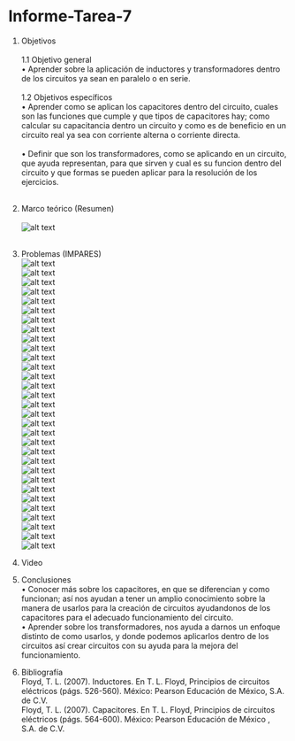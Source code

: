 # Informe-Tarea-7

1. Objetivos   <br />  
1.1 Objetivo general<br />
•	Aprender sobre la aplicación de inductores y transformadores dentro de los circuitos ya sean en paralelo o en serie.<br /><br />
1.2 Objetivos específicos<br />
•	Aprender como se aplican los capacitores dentro del circuito, cuales son las funciones que cumple y que tipos de capacitores hay; como calcular su capacitancia dentro un circuito y como es de beneficio en un circuito real ya sea con corriente alterna o corriente directa.<br /><br />
•	Definir que son los transformadores, como se aplicando en un circuito, que ayuda representan, para que sirven y cual es su funcion dentro del circuito y que formas se pueden aplicar para la resolución de los ejercicios.<br /><br />
2. Marco teórico (Resumen)<br /><br />
![alt text](https://github.com/adtumbaco1/Informe-Tarea-7/blob/main/Teoria%20Cap%2013.PNG)<br /><br />

3. Problemas (IMPARES)<br />
![alt text](https://github.com/adtumbaco1/Informe-Tarea-6/blob/main/11.1.PNG)<br />
![alt text](https://github.com/adtumbaco1/Informe-Tarea-6/blob/main/11.2.PNG)<br />
![alt text](https://github.com/adtumbaco1/Informe-Tarea-6/blob/main/11.3.PNG)<br />
![alt text](https://github.com/adtumbaco1/Informe-Tarea-6/blob/main/11.4.PNG)<br />
![alt text](https://github.com/adtumbaco1/Informe-Tarea-6/blob/main/11.5.PNG)<br />
![alt text](https://github.com/adtumbaco1/Informe-Tarea-6/blob/main/11.6.PNG)<br />
![alt text](https://github.com/adtumbaco1/Informe-Tarea-6/blob/main/11.7.PNG)<br />
![alt text](https://github.com/adtumbaco1/Informe-Tarea-6/blob/main/11.8.PNG)<br />
![alt text](https://github.com/adtumbaco1/Informe-Tarea-6/blob/main/11.9.PNG)<br />
![alt text](https://github.com/adtumbaco1/Informe-Tarea-6/blob/main/11.10.PNG)<br />
![alt text](https://github.com/adtumbaco1/Informe-Tarea-6/blob/main/11.11.PNG)<br />
![alt text](https://github.com/adtumbaco1/Informe-Tarea-6/blob/main/11.12.PNG)<br />
![alt text](https://github.com/adtumbaco1/Informe-Tarea-6/blob/main/11.13.PNG)<br />
![alt text](https://github.com/adtumbaco1/Informe-Tarea-6/blob/main/11.14.PNG)<br />
![alt text](https://github.com/adtumbaco1/Informe-Tarea-6/blob/main/11.15.PNG)<br />
![alt text](https://github.com/adtumbaco1/Informe-Tarea-6/blob/main/11.16.PNG)<br />
![alt text](https://github.com/adtumbaco1/Informe-Tarea-6/blob/main/12.1.PNG)<br />
![alt text](https://github.com/adtumbaco1/Informe-Tarea-6/blob/main/12.2.PNG)<br />
![alt text](https://github.com/adtumbaco1/Informe-Tarea-6/blob/main/12.3.PNG)<br />
![alt text](https://github.com/adtumbaco1/Informe-Tarea-6/blob/main/12.4.PNG)<br />
![alt text](https://github.com/adtumbaco1/Informe-Tarea-6/blob/main/12.5.PNG)<br />
![alt text](https://github.com/adtumbaco1/Informe-Tarea-6/blob/main/12.6.PNG)<br />
![alt text](https://github.com/adtumbaco1/Informe-Tarea-6/blob/main/12.7.PNG)<br />
![alt text](https://github.com/adtumbaco1/Informe-Tarea-6/blob/main/12.8.PNG)<br />
![alt text](https://github.com/adtumbaco1/Informe-Tarea-6/blob/main/12.9.PNG)<br />
![alt text](https://github.com/adtumbaco1/Informe-Tarea-6/blob/main/12.10.PNG)<br />
![alt text](https://github.com/adtumbaco1/Informe-Tarea-6/blob/main/12.11.PNG)<br />
![alt text](https://github.com/adtumbaco1/Informe-Tarea-6/blob/main/12.12.PNG)<br />
![alt text](https://github.com/adtumbaco1/Informe-Tarea-6/blob/main/12.13.PNG)<br />
![alt text](https://github.com/adtumbaco1/Informe-Tarea-6/blob/main/12.14.PNG)<br />
![alt text](https://github.com/adtumbaco1/Informe-Tarea-6/blob/main/12.15.PNG)<br />

4. Video<br />

5. Conclusiones <br />
•	Conocer más sobre los capacitores, en que se diferencian y como funcionan; así nos ayudan a tener un amplio conocimiento sobre la manera de usarlos para la creación de circuitos ayudandonos de los capacitores para el adecuado funcionamiento del circuito.<br />
•	Aprender sobre los transformadores, nos ayuda a darnos un enfoque distinto de como usarlos, y donde podemos aplicarlos dentro de los circuitos así crear circuitos con su ayuda para la mejora del funcionamiento.<br />
6. Bibliografía <br />
Floyd, T. L. (2007). Inductores. En T. L. Floyd, Principios de circuitos eléctricos (págs. 526-560). México: Pearson Educación de México, S.A. de C.V.<br />
Floyd, T. L. (2007). Capacitores. En T. L. Floyd, Principios de circuitos eléctricos (págs. 564-600). México: Pearson Educación de México , S.A. de C.V.<br />
